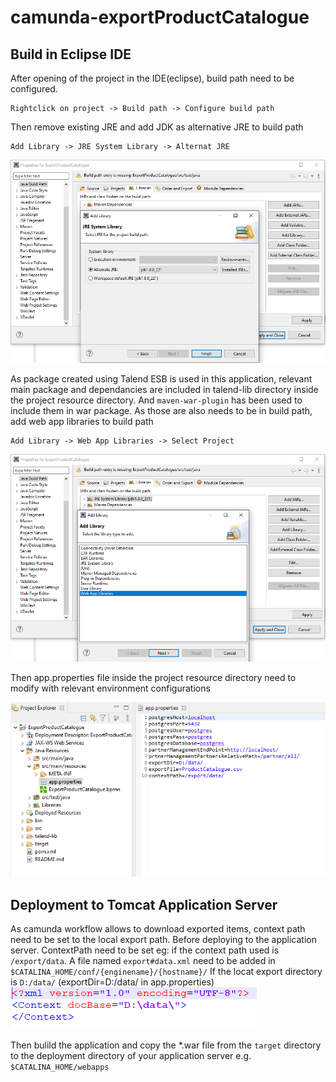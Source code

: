 # camunda-exportProductCatalogue

## Build in Eclipse IDE

After opening of the project in the IDE(eclipse), build path need to be configured.
```
Rightclick on project -> Build path -> Configure build path
```

Then remove existing JRE and add JDK as alternative JRE to build path
```
Add Library -> JRE System Library -> Alternat JRE
```

![alttext](https://github.com/myCamundaProjects/Camunda-exportProductCatalogue/blob/main/images/AddJREsystemLib.PNG?raw=true)

As package created using Talend ESB is used in this application, relevant main package and dependancies are included in talend-lib directory inside the project resource directory.
And `maven-war-plugin` has been used to include them in war package.
As those are also needs to be in build path, add web app libraries to build path
```
Add Library -> Web App Libraries -> Select Project
```
![alttext](https://github.com/myCamundaProjects/Camunda-exportProductCatalogue/blob/main/images/AddWebAppLib.PNG?raw=true)

Then app.properties file inside the project resource directory need to modify with relevant environment configurations

![alttext](https://github.com/myCamundaProjects/Camunda-exportProductCatalogue/blob/main/images/AppProperties.PNG?raw=true)

## Deployment to Tomcat Application Server

As camunda workflow allows to download exported items, context path need to be set to the local export path.
Before deploying to the application server. ContextPath need to be set
eg: if the context path used is `/export/data`. A file named `export#data.xml` need to be added in 
`$CATALINA_HOME/conf/{enginename}/{hostname}/`
If the locat export directory is `D:/data/` (exportDir=D:/data/ in app.properties)
![alttext](https://github.com/myCamundaProjects/Camunda-exportProductCatalogue/blob/main/images/contextXML.PNG?raw=true)

Then bulild the application and copy the *.war file from the `target` directory to the deployment directory of your application server e.g. `$CATALINA_HOME/webapps`

